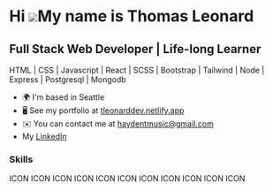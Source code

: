 Hi ![](https://user-images.githubusercontent.com/18350557/176309783-0785949b-9127-417c-8b55-ab5a4333674e.gif)My name is Thomas Leonard
======================================================================================================================================

Full Stack Web Developer | Life-long Learner
--------------------------------------------

HTML | CSS | Javascript | React | SCSS | Bootstrap | Tailwind | Node | Express | Postgresql | Mongodb

* 🌍  I'm based in Seattle
* 🖥️  See my portfolio at [tleonarddev.netlify.app](http://https://tleonarddev.netlify.app/)
* ✉️  You can contact me at [haydentmusic@gmail.com](mailto:haydentmusic@gmail.com)
* My [LinkedIn](https://www.linkedin.com/in/thomas-leonard-6b63a326b/)

### Skills

<p align="left">
ICON ICON ICON ICON ICON ICON ICON ICON ICON ICON ICON
</p>

